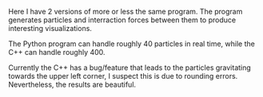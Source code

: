 Here I have 2 versions of more or less the same program. The program generates particles and interraction forces between them to produce interesting visualizations.

The Python program can handle roughly 40 particles in real time, while the C++ can handle roughly 400. 

Currently the C++ has a bug/feature that leads to the particles gravitating towards the upper left corner, I suspect this is due to rounding errors. Nevertheless, the results are beautiful. 

